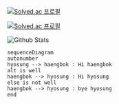 [![Solved.ac
프로필](http://mazassumnida.wtf/api/v2/generate_badge?boj=melon940925)](https://solved.ac/melon940925)



[![Solved.ac
프로필](http://mazassumnida.wtf/api/mini/generate_badge?boj=melon940925)](https://solved.ac/melon940925)



![Github Stats](https://github-readme-stats.vercel.app/api?username=hyosyung&show_icons=true)

```mermaid
sequenceDiagram
autonumber
hyosung --> haengbok : Hi haengbok
alt is well
haengbok --> hyosung : Hi hyosung
else is not well
haengbok --> hyosung : bye hyosung
end
```
